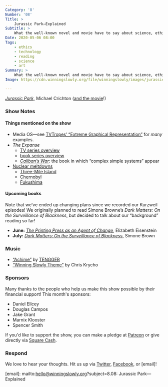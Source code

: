 ```yaml
---
Category: '8'
Number: '08'
Title: >
    Jurassic Park—Explained
Subtitle: >
    What the well-known novel and movie have to say about science, ethics, epistemology, and hubris.
Date: 2020-05-06 08:00
Tags:
    - ethics
    - technology
    - reading
    - science
    - art
Summary: >
    What the well-known novel and movie have to say about science, ethics, epistemology, and hubris.
Image: https://cdn.winningslowly.org/file/winningslowly/images/jurassic-park.jpg

---
```


[<cite>Jurassic Park</cite>](https://www.alibris.com/Jurassic-Park-Michael-Crichton/book/3483033), Michael Crichton ([and the movie](https://www.imdb.com/title/tt0107290/)!)

### Show Notes

#### Things mentioned on the show

- Media OS—see [TVTropes’ “Extreme Graphical Representation”](https://tvtropes.org/pmwiki/pmwiki.php/Main/ExtremeGraphicalRepresentation) for *many* examples.
- <cite>The Expanse</cite>
  - [TV series overview](https://en.wikipedia.org/wiki/The_Expanse_(TV_series))
  - [book series overview](https://en.wikipedia.org/wiki/The_Expanse_(novel_series))
  - [<cite>Caliban’s War</cite>](https://www.alibris.com/Calibans-War-James-S-A-Corey/book/28575716): the book in which “complex simple systems” appear
- [Nuclear meltdowns](https://en.m.wikipedia.org/wiki/Nuclear_meltdown)
  - [Three-Mile Island](https://en.m.wikipedia.org/wiki/Three_Mile_Island_accident)
  - [Chernobyl](https://en.m.wikipedia.org/wiki/Chernobyl_disaster)
  - [Fukushima](https://en.m.wikipedia.org/wiki/Fukushima_Daiichi_nuclear_disaster)

#### Upcoming books

Note that we’ve ended up changing plans since we recorded our Kurzweil episodes! We originally planned to read Simone Browne’s <cite>Dark Matters: On the Surveillance of Blackness</cite>, but decided to talk about our “background” reading so far!

- <b>June:</b> [<cite>The Printing Press as an Agent of Change</cite>](https://www.alibris.com/The-Printing-Press-as-an-Agent-of-Change-Elizabeth-L-Eisenstein/book/5343362), Elizabeth Eisenstein
- <b>July:</b> [<cite>Dark Matters: On the Surveillance of Blackness</cite>](https://www.alibris.com/Dark-Matters-On-the-Surveillance-of-Blackness-Simone-Browne/book/32087130), Simone Brown

### Music

* [“Achime”](https://tenggerbbib.bandcamp.com/album/nomad-pre-order) by [TENGGER](https://www.facebook.com/tenggerland)
* [“Winning Slowly Theme”](https://soundcloud.com/chriskrycho/winning-slowly) by Chris Krycho

### Sponsors

Many thanks to the people who help us make this show possible by their financial support! This month's sponsors:

* Daniel Ellcey
* Douglas Campos
* Jake Grant
* Marnix Klooster
* Spencer Smith

If you'd like to support the show, you can make a pledge at <a href='https://www.patreon.com/winningslowly' rel='payment'>Patreon</a> or give directly via [Square Cash](https://cash.me/$winningslowly).

### Respond

We love to hear your thoughts. Hit us up via [Twitter](https://www.twitter.com/winningslowly), [Facebook](https://www.facebook.com/winningslowlypodcast), or [email]!

[email]: mailto:hello@winningslowly.org?subject=8.08: Jurassic Park—Explained
